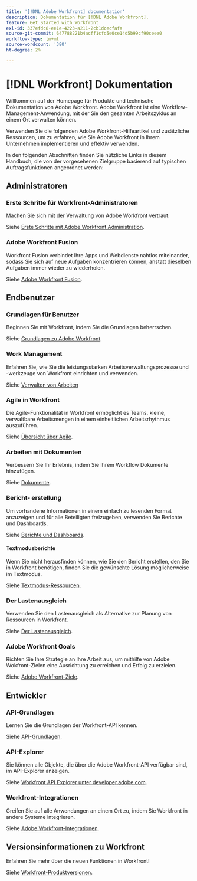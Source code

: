 ```yaml
---
title: '[!DNL Adobe Workfront] documentation'
description: Dokumentation für [!DNL Adobe Workfront].
feature: Get Started with Workfront
exl-id: 337efdc8-ee1e-4223-a211-2cb1dcecfafa
source-git-commit: 647788221b4acff1cfd5e0ce14d5b99cf90ceee0
workflow-type: tm+mt
source-wordcount: '380'
ht-degree: 2%

---
```


# [!DNL Workfront] Dokumentation

Willkommen auf der Homepage für Produkte und technische Dokumentation von Adobe Workfront. Adobe Workfront ist eine Workflow-Management-Anwendung, mit der Sie den gesamten Arbeitszyklus an einem Ort verwalten können.

Verwenden Sie die folgenden Adobe Workfront-Hilfeartikel und zusätzliche Ressourcen, um zu erfahren, wie Sie Adobe Workfront in Ihrem Unternehmen implementieren und effektiv verwenden.

In den folgenden Abschnitten finden Sie nützliche Links in diesem Handbuch, die von der vorgesehenen Zielgruppe basierend auf typischen Auftragsfunktionen angeordnet werden:

## Administratoren

### Erste Schritte für Workfront-Administratoren

Machen Sie sich mit der Verwaltung von Adobe Workfront vertraut.

Siehe [Erste Schritte mit Adobe Workfront Administration](/help/quicksilver/administration-and-setup/get-started-wf-administration/get-started-with-wf-administration.md).

### Adobe Workfront Fusion

Workfront Fusion verbindet Ihre Apps und Webdienste nahtlos miteinander, sodass Sie sich auf neue Aufgaben konzentrieren können, anstatt dieselben Aufgaben immer wieder zu wiederholen.

Siehe [Adobe Workfront Fusion](/help/quicksilver/workfront-fusion/workfront-fusion-2.md).

## Endbenutzer

### Grundlagen für Benutzer

Beginnen Sie mit Workfront, indem Sie die Grundlagen beherrschen.

Siehe [Grundlagen zu Adobe Workfront](/help/quicksilver/workfront-basics/workfront-basics.md).

### Work Management

Erfahren Sie, wie Sie die leistungsstarken Arbeitsverwaltungsprozesse und -werkzeuge von Workfront einrichten und verwenden.

Siehe [Verwalten von Arbeiten](/help/quicksilver/manage-work/manage-work.md)


### Agile in Workfront

Die Agile-Funktionalität in Workfront ermöglicht es Teams, kleine, verwaltbare Arbeitsmengen in einem einheitlichen Arbeitsrhythmus auszuführen.

Siehe [Übersicht über Agile](/help/quicksilver/agile/agile-overview.md).

### Arbeiten mit Dokumenten

Verbessern Sie Ihr Erlebnis, indem Sie Ihrem Workflow Dokumente hinzufügen.

Siehe [Dokumente](/help/quicksilver/documents/documents-overview.md).

### Bericht- erstellung

Um vorhandene Informationen in einem einfach zu lesenden Format anzuzeigen und für alle Beteiligten freizugeben, verwenden Sie Berichte und Dashboards.

Siehe [Berichte und Dashboards](/help/quicksilver/reports-and-dashboards/reports-and-dashboards-overview.md).

#### Textmodusberichte

Wenn Sie nicht herausfinden können, wie Sie den Bericht erstellen, den Sie in Workfront benötigen, finden Sie die gewünschte Lösung möglicherweise im Textmodus.

Siehe [Textmodus-Ressourcen](/help/quicksilver/reports-and-dashboards/reports/text-mode/text-mode-resources.md).

### Der Lastenausgleich

Verwenden Sie den Lastenausgleich als Alternative zur Planung von Ressourcen in Workfront.

Siehe [Der Lastenausgleich](/help/quicksilver/resource-mgmt/workload-balancer/workload-balancer.md).

### Adobe Workfront Goals

Richten Sie Ihre Strategie an Ihre Arbeit aus, um mithilfe von Adobe Wokfront-Zielen eine Ausrichtung zu erreichen und Erfolg zu erzielen.

Siehe [Adobe Workfront-Ziele](/help/quicksilver/workfront-goals/workfront-goals.md).

## Entwickler

### API-Grundlagen

Lernen Sie die Grundlagen der Workfront-API kennen.

Siehe [API-Grundlagen](/help/quicksilver/wf-api/general/api-basics.md).

### API-Explorer

Sie können alle Objekte, die über die Adobe Workfront-API verfügbar sind, im API-Explorer anzeigen.

Siehe [Workfront API Explorer unter developer.adobe.com](https://developer.adobe.com/workfront/api-explorer/).

### Workfront-Integrationen

Greifen Sie auf alle Anwendungen an einem Ort zu, indem Sie Workfront in andere Systeme integrieren.

Siehe [Adobe Workfront-Integrationen](/help/quicksilver/workfront-integrations-and-apps/workfront-integrations.md).

## Versionsinformationen zu Workfront

Erfahren Sie mehr über die neuen Funktionen in Workfront!

Siehe [Workfront-Produktversionen](/help/quicksilver/product-announcements/product-releases/product-releases.md).
